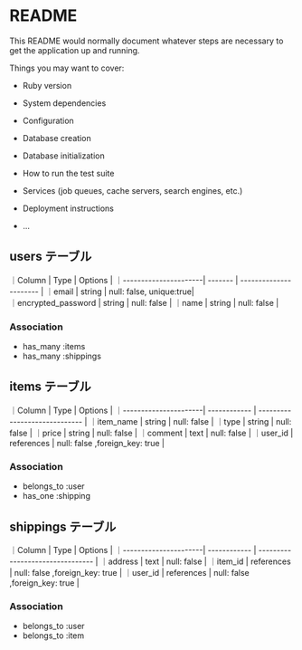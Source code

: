 # README

This README would normally document whatever steps are necessary to get the
application up and running.

Things you may want to cover:

* Ruby version

* System dependencies

* Configuration

* Database creation

* Database initialization

* How to run the test suite

* Services (job queues, cache servers, search engines, etc.)

* Deployment instructions

* ...


## users テーブル

｜Column                | Type     |  Options                 |
｜----------------------| -------  |  ----------------------  | 
｜email                 | string   |  null: false, unique:true|       
｜encrypted_password    | string   |  null: false             |
｜name                  | string   |  null: false             |


### Association

- has_many :items
- has_many :shippings



## items テーブル

｜Column                | Type          |  Options                          |
｜----------------------| ------------  |  -----------------------------    |
｜item_name             | string        |  null: false                      |
｜type                  | string        |  null: false                      |
｜price                 | string        |  null: false                      |
｜comment               | text          |  null: false                      |
｜user_id               | references    |  null: false ,foreign_key: true   |


### Association

- belongs_to :user
- has_one :shipping



## shippings テーブル

｜Column                | Type          |  Options                          |
｜----------------------| ------------  |  -------------------------------- |
｜address               | text          |  null: false                      |
｜item_id               | references    |  null: false ,foreign_key: true   |
｜user_id               | references    |  null: false ,foreign_key: true   |


### Association

- belongs_to :user
- belongs_to :item
